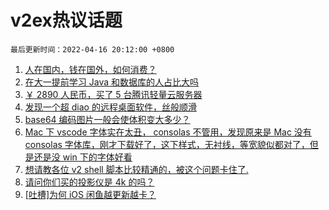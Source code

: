 # v2ex热议话题

`最后更新时间：2022-04-16 20:12:00 +0800`

1. [人在国内，钱在国外，如何消费？](https://www.v2ex.com/t/847307)
1. [在大一提前学习 Java 和数据库的人占比大吗](https://www.v2ex.com/t/847251)
1. [￥ 2890 人民币，买了 5 台腾讯轻量云服务器](https://www.v2ex.com/t/847223)
1. [发现一个超 diao 的远程桌面软件，丝般顺滑](https://www.v2ex.com/t/847280)
1. [base64 编码图片一般会使体积变大多少？](https://www.v2ex.com/t/847238)
1. [Mac 下 vscode 字体实在太丑， consolas 不管用，发现原来是 Mac 没有 consolas 字体库，刚才下载好了，这下样式，无衬线，等宽貌似都对了，但是还是没 win 下的字体好看](https://www.v2ex.com/t/847259)
1. [想请教各位 v2 shell 脚本比较精通的，被这个问题卡住了.](https://www.v2ex.com/t/847275)
1. [请问你们买的投影仪是 4k 的吗？](https://www.v2ex.com/t/847303)
1. [[吐槽]为何 iOS 闲鱼越更新越卡？](https://www.v2ex.com/t/847300)


